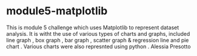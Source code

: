 # module5-matplotlib

This is module 5 challenge which uses Matplotlib to represent dataset analysis.
It is witht the use of various types of charts and graphs,
included line graph , box graph , bar graph , scatter graph & regression line and pie chart .
Various charts were also represnted using python .
Alessia Presotto

